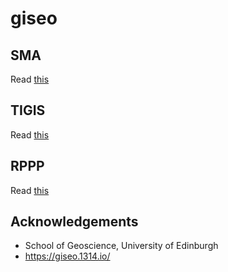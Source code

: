 # giseo

## SMA
Read [this](./sma/index.md)
## TIGIS
Read [this](./tigis/index.md)
## RPPP
Read [this](./rppp/index.md)

## Acknowledgements
- School of Geoscience, University of Edinburgh
- https://giseo.1314.io/

